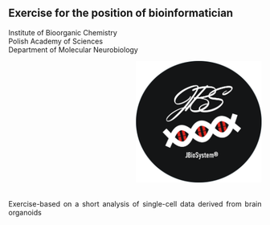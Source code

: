 ## Exercise for the position of bioinformatician

<div align="left">
 Institute of Bioorganic Chemistry<br />
 Polish Academy of Sciences<br />
 Department of Molecular Neurobiology<br />
</div>

<p align="right">
<img  src="https://github.com/jkubis96/JSEQ_scRNAseq/blob/main/setup/fig/logo_jbs.PNG?raw=true" alt="drawing" width="250" />
</p>


<br />

<div align="justify"> Exercise-based on a short analysis of single-cell data derived from brain organoids <div />

<br />

